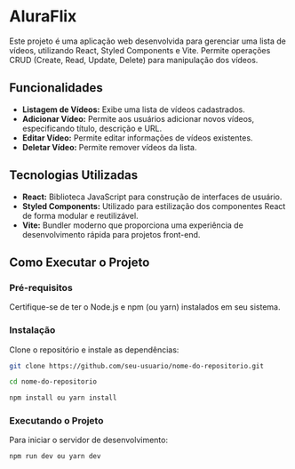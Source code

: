 # AluraFlix

Este projeto é uma aplicação web desenvolvida para gerenciar uma lista de vídeos, utilizando React, Styled Components e Vite. Permite operações CRUD (Create, Read, Update, Delete) para manipulação dos vídeos.

## Funcionalidades

- **Listagem de Vídeos:** Exibe uma lista de vídeos cadastrados.
- **Adicionar Vídeo:** Permite aos usuários adicionar novos vídeos, especificando título, descrição e URL.
- **Editar Vídeo:** Permite editar informações de vídeos existentes.
- **Deletar Vídeo:** Permite remover vídeos da lista.

## Tecnologias Utilizadas

- **React:** Biblioteca JavaScript para construção de interfaces de usuário.
- **Styled Components:** Utilizado para estilização dos componentes React de forma modular e reutilizável.
- **Vite:** Bundler moderno que proporciona uma experiência de desenvolvimento rápida para projetos front-end.

## Como Executar o Projeto

### Pré-requisitos

Certifique-se de ter o Node.js e npm (ou yarn) instalados em seu sistema.

### Instalação

Clone o repositório e instale as dependências:

```bash
git clone https://github.com/seu-usuario/nome-do-repositorio.git

cd nome-do-repositorio

npm install ou yarn install
```

### Executando o Projeto

Para iniciar o servidor de desenvolvimento:
```bash 
npm run dev ou yarn dev
```
